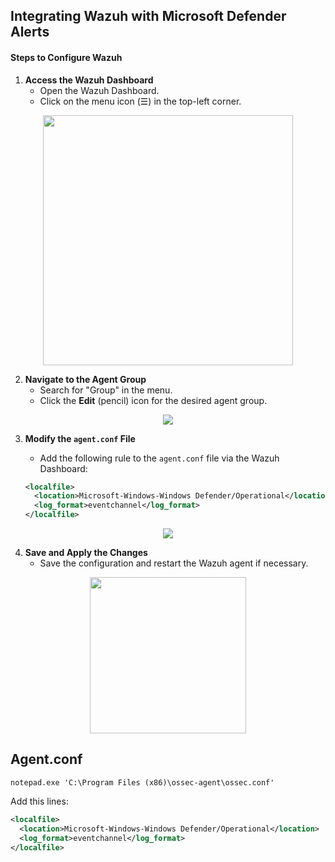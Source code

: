 ## Integrating Wazuh with Microsoft Defender Alerts  

#### Steps to Configure Wazuh  

1. **Access the Wazuh Dashboard**  
   - Open the Wazuh Dashboard.  
   - Click on the menu icon (☰) in the top-left corner.  

<div align="center">
<img src="https://github.com/user-attachments/assets/b321077b-bc37-4c2a-9008-42203f2a5809" height="400"></img>
</div>

2. **Navigate to the Agent Group**  
   - Search for "Group" in the menu.  
   - Click the **Edit** (pencil) icon for the desired agent group.

<div align="center">
<img src="https://github.com/user-attachments/assets/eb1c4361-ad03-400a-b899-a782d7a2c3de" height=""></img>
</div>


3. **Modify the `agent.conf` File**  
   - Add the following rule to the `agent.conf` file via the Wazuh Dashboard:  

   ```xml
   <localfile>
     <location>Microsoft-Windows-Windows Defender/Operational</location>
     <log_format>eventchannel</log_format>
   </localfile>
   ```
   
<div align="center">
<img src="https://github.com/user-attachments/assets/cbb310fd-445a-4970-b385-45d1b3408a32" height=""></img>
</div>

4. **Save and Apply the Changes**  
   - Save the configuration and restart the Wazuh agent if necessary.  

<div align="center">
<img src="https://github.com/user-attachments/assets/d48aba16-881e-4687-a6c5-cf9805c98b59" height="250"></img>
</div>


## Agent.conf
```
notepad.exe 'C:\Program Files (x86)\ossec-agent\ossec.conf'
```
Add this lines:
```xml
<localfile>
  <location>Microsoft-Windows-Windows Defender/Operational</location>
  <log_format>eventchannel</log_format>
</localfile>
```
